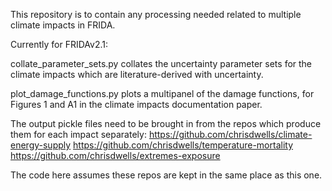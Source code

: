 This repository is to contain any processing needed related to multiple climate impacts in FRIDA.

Currently for FRIDAv2.1:

collate_parameter_sets.py collates the uncertainty parameter sets for the climate impacts which are
literature-derived with uncertainty.

plot_damage_functions.py plots a multipanel of the damage functions, for Figures 1 and A1 in the climate impacts documentation paper.

The output pickle files need to be brought in from the repos which produce them for each impact separately:
https://github.com/chrisdwells/climate-energy-supply
https://github.com/chrisdwells/temperature-mortality
https://github.com/chrisdwells/extremes-exposure

The code here assumes these repos are kept in the same place as this one.